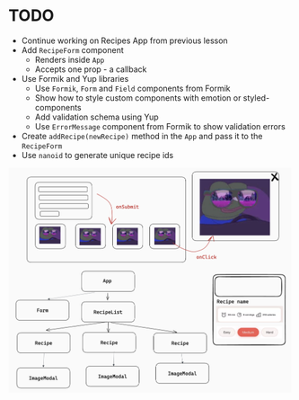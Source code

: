 # TODO

- Continue working on Recipes App from previous lesson
- Add `RecipeForm` component
  - Renders inside `App`
  - Accepts one prop - a callback
- Use Formik and Yup libraries
  - Use `Formik`, `Form` and `Field` components from Formik
  - Show how to style custom components with emotion or styled-components
  - Add validation schema using Yup
  - Use `ErrorMessage` component from Formik to show validation errors
- Create `addRecipe(newRecipe)` method in the `App` and pass it to the `RecipeForm`
- Use `nanoid` to generate unique recipe ids

![Recipes App UI](../recipes-app.png)
